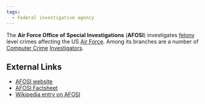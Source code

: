 ```yaml
---
tags:
  - Federal investigative agency 
---
```

The **Air Force Office of Special Investigations** (**AFOSI**)
investigates [felony](felony.md) level crimes affecting the US
[Air Force](air_force.md). Among its branches are a number of
[Computer Crime](computer_crime.md)
[Investigators](investigator.md).

## External Links

- [AFOSI website](http://www.osi.andrews.af.mil/)
- [AFOSI Factsheet](http://www.af.mil/factsheets/factsheet.asp?fsID=145)
- [Wikipedia entry on
  AFOSI](http://en.wikipedia.org/wiki/U.S._Air_Force_Office_of_Special_Investigations)